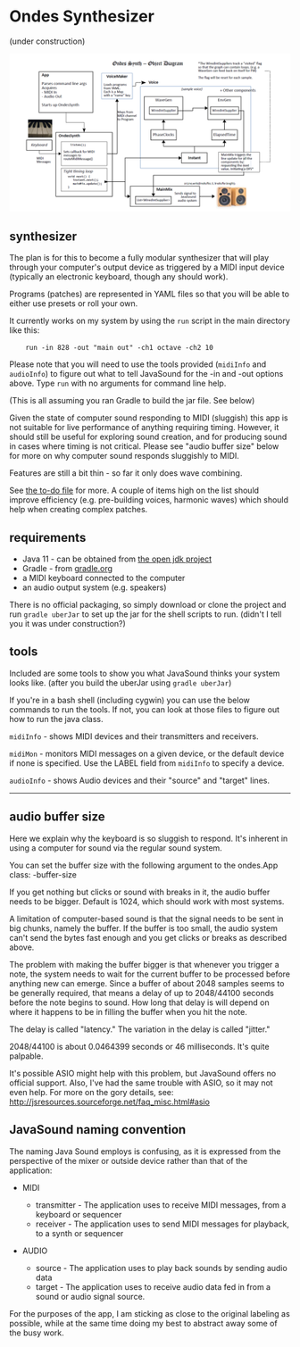 # Ondes Synthesizer
(under construction)
 
![](notes/images/ondes-synth-architecture-diagram.png)


## synthesizer
The plan is for this to become a fully modular synthesizer that will play through your computer's output device as triggered by a MIDI input device (typically an electronic keyboard, though any should work). 

Programs (patches) are represented in YAML files so that you will be able to either use presets or roll your own. 

It currently works on my system by using the `run` script in the main directory like this:

        run -in 828 -out "main out" -ch1 octave -ch2 10

Please note that you will need to use the tools provided (`midiInfo` and `audioInfo`) to figure out what to tell JavaSound for the -in and -out options above. Type `run` with no arguments for command line help.

(This is all assuming you ran Gradle to build the jar file. See below)

Given the state of computer sound responding to MIDI (sluggish) this app is not suitable for live performance of anything requiring timing. However, it should still be useful for exploring sound creation, and for producing sound in cases where timing is not critical.  Please see "audio buffer size" below for more on why computer sound responds sluggishly to MIDI.  

Features are still a bit thin - so far it only does wave combining.

See [the to-do file](TO-DO.md) for more. A couple of items high on the list should improve efficiency (e.g. pre-building voices, harmonic waves) which should help when creating complex patches.  


## requirements 

 - Java 11 - can be obtained from [the open jdk project](https://openjdk.java.net/projects/jdk/11/)
 - Gradle - from [gradle.org](https://gradle.org/)
 - a MIDI keyboard connected to the computer
 - an audio output system (e.g. speakers)

 
There is no official packaging, so simply download or clone the project and run `gradle uberJar` to set up the jar for the shell scripts to run. (didn't I tell you it was under construction?) 


## tools
Included are some tools to show you what JavaSound thinks your system looks like. (after you build the uberJar using `gradle uberJar`)

If you're in a bash shell (including cygwin) you can use the below commands to run the tools. If not, you can look at those files to figure out how to run the java class. 

`midiInfo` - shows MIDI devices and their transmitters and receivers.

`midiMon` - monitors MIDI messages on a given device, or the default device if none is specified. Use the LABEL field from `midiInfo` to specify a device.  

`audioInfo` - shows Audio devices and their "source" and "target" lines.

---
## audio buffer size

Here we explain why the keyboard is so sluggish to respond. It's inherent in using a computer for sound via the regular sound system.

You can set the buffer size with the following argument to the ondes.App class:
  -buffer-size <size>
  
If you get nothing but clicks or sound with breaks in it, the audio buffer needs to be bigger. Default is 1024, which should work with most systems.

A limitation of computer-based sound is that the signal needs to be sent in big chunks, namely the buffer. If the buffer is too small, the audio system can't send the bytes fast enough and you get clicks or breaks as described above.

The problem with making the buffer bigger is that whenever you trigger a note, the system needs to wait for the current buffer to be processed before anything new can emerge. Since a buffer of about 2048 samples seems to be generally required, that means a delay of up to 2048/44100 seconds before the note begins to sound. How long that delay is will depend on where it happens to be in filling the buffer when you hit the note. 

The delay is called "latency." The variation in the delay is called "jitter." 

2048/44100 is about  0.0464399 seconds or 46 milliseconds. It's quite palpable. 

It's possible ASIO might help with this problem, but JavaSound offers no official support. Also, I've had the same trouble with ASIO, so it may not even help. For more on the gory details, see: http://jsresources.sourceforge.net/faq_misc.html#asio  
  

## JavaSound naming convention


The naming Java Sound employs is confusing, as it is expressed from the perspective of the mixer or outside device rather than that of the application: 

 - MIDI 
    - transmitter - The application uses to receive MIDI messages, from a keyboard or sequencer
    - receiver - The application uses to send MIDI messages for playback, to a synth or sequencer
    
- AUDIO 
    - source - The application uses to play back sounds by sending audio data 
    - target - The application uses to receive audio data fed in from a sound or audio signal source.  
 
For the purposes of the app, I am sticking as close to the original labeling as possible, while at the same time doing my best to abstract away some of the busy work.  



